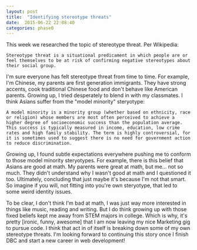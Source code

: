 ```yaml
---
layout: post
title:  "Identifying stereotype threats"
date:  2015-06-22 22:08:40
categories: phase0
---
```

This week we researched the topic of stereotype threat. Per Wikipedia:

``` Stereotype threat is a situational predicament in which people are or feel themselves to be at risk of confirming negative stereotypes about their social group. ```

I'm sure everyone has felt stereotype threat from time to time. For example, I'm Chinese, my parents are first generation immigrants. They have strong accents, cook traditional Chinese food and don't behave like American parents. Growing up, I tried desperately to blend in with my classmates. I think Asians suffer from the "model minority" steryotype:

```A model minority is a minority group (whether based on ethnicity, race or religion) whose members are most often perceived to achieve a higher degree of socioeconomic success than the population average. This success is typically measured in income, education, low crime rates and high family stability. The term is highly controversial, for it is sometimes used to suggest there is no need for government action to reduce discrimination. ```

Growing up, I found subtle expectations everywhere pushing me to conform to those model minority steryotypes. For example, there is this belief that Asians are good at math. My parents were great at math, but me... not so much. They didn't understand why I wasn't good at math and I questioned it too. Ultimately, concluding that just maybe it's because I'm not that smart. So imagine if you will, not fitting into you're own steryotype, that led to some weird identity issues.

To be clear, I don't think I'm bad at math, I was just way more interested in things like music, reading and writing. But I do think growing up with those fixed beliefs kept me away from STEM majors in college. Which is why, it's pretty [ironic, funny, awesome] that I am now leaving my nice Marketing gig to pursue code. I think that act in of itself is breaking down some of my own stereotype threats. I'm looking forward to continuing this story once I finish DBC and start a new career in web development!